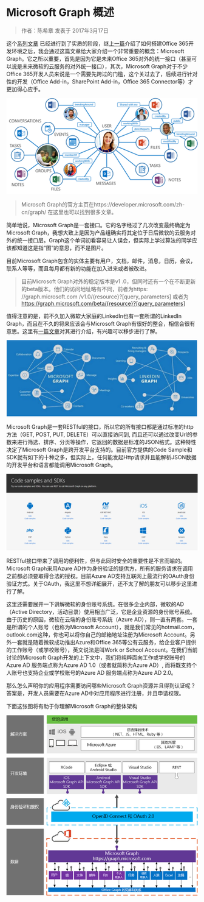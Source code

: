 # Microsoft Graph 概述
> 作者：陈希章 发表于 2017年3月17日

这个[系列文章](../readme.md) 已经进行到了实质的阶段，继[上一篇](office365devenv.md)介绍了如何搭建Office 365开发环境之后，我会通过这篇文章给大家介绍一个非常重要的概念：Microsoft Graph。它之所以重要，首先是因为它是未来Office 365对外的统一接口（甚至可以说是未来微软的云服务的对外统一接口），其次，Microsoft Graph对于不少Office 365开发人员来说是一个需要先跨过的门槛，这个关过去了，后续进行针对性的开发（Office Add-in，SharePoint Add-in，Office 365 Connector等）才更加得心应手。

![](images/MSGraph_Graphic.png)

> Microsoft Graph的官方主页在https://developer.microsoft.com/zh-cn/graph/ 在这里也可以找到很多文章。

简单地说，Microsoft Graph是一套接口。它的名字经过了几次改变最终确定为Microsoft Graph，我想大致上是因为产品组确实将其定位于日后微软的云服务对外的统一接口层。Graph这个单词初看容易让人误会，但实际上学过算法的同学应该都知道这是指“图”的意思，而不是图片。

目前Microsoft Graph包含的实体主要有用户，文档，邮件，消息，日历，会议，联系人等等，而且每月都有新的功能在加入进来或者被改进。

> 目前Microsoft Graph对外的稳定版本是v1 .0，但同时还有一个在不断更新的beta版本。他们的访问地址略有不同，前者为https: //graph.microsoft.com /v1.0/{resource}?[query_parameters] 或者为 https://graph.microsoft.com/beta/{resource}?[query_parameters]

值得注意的是，前不久加入微软大家庭的LinkedIn也有一套所谓的LinkedIn Graph，而且在不久的将来应该会与Microsoft Graph有很好的整合，相信会很有意思。这里有[一篇文章](https://engineering.linkedin.com/blog/2016/10/building-the-linkedin-knowledge-graph)对其进行介绍，有兴趣可以移步进行了解。

![](images/AAEAAQAAAAAAAAyOAAAAJDY2MjIxNWMxLWUwNDItNDU0OS05YjA3LTI1NDkwYzZmODMzOQ.jpg)

Microsoft Graph是一套RESTful的接口，所以它的所有接口都是通过标准的http方法（GET, POST, PUT, DELETE）可以直接访问到, 而且还可以通过改变Url的参数来进行筛选、排序、分页等操作，它返回的数据是标准的JSON格式。这种特性决定了Microsoft Graph是跨开发平台支持的。目前官方提供的Code Sample和SDK就有如下的十种之多，但实际上，任何能发起Http请求并且能解析JSON数据的开发平台和语言都能调用Microsoft Graph。

![](images/AAEAAQAAAAAAAAyuAAAAJDQ5YzI2ODk0LTExNzItNDIzNy1iMTliLTY4YzE1NTNlMjY0OA.png)

RESTful接口带来了调用的便利性，但与此同时安全的重要性是不言而喻的。Microsoft Graph采用Azure AD作为身份验证的提供方，所有的服务请求在调用之前都必须要取得合法的授权。目前Azure AD支持互联网上最流行的OAuth身份验证方式。关于OAuth，我这里不想详细展开，还不太了解的朋友可以移步这里进行了解。

这里还需要展开一下讲解微软的身份账号系统。在很多企业内部，微软的AD（Active Directory，活动目录）使用相当广泛，它是企业资源的身份账号系统。由于历史的原因，微软在云端的身份账号系统（Azure AD），则一直有两套。一套是所谓的个人账号（也称为Microsoft Account），就是我们常见的hotmail.com，outlook.com这种，你也可以将你自己的邮箱地址注册为Microsoft Account。另外一套就是随着微软成功推出Azure和Office 365等公有云服务，给企业客户提供的工作账号（或学校账号），英文说法是叫Work or School Account。在我们当前讨论的Microsoft Graph开发的上下文中，我们将纯粹面向工作或学校账号的Azure AD 服务端点称为Azure AD 1.0（或者就简称为Azure AD）, 而将既支持个人账号也支持企业或学校账号的Azure AD 服务端点称为Azure AD 2.0。

那么怎么声明你的应用程序需要访问哪些Microsoft Graph资源并且得到认证呢？答案是，开发人员需要在Azure AD中对应用程序进行注册，并且申请权限。

下面这张图将有助于你理解Microsoft Graph的整体架构

![](images/AAEAAQAAAAAAAArAAAAAJDcwNjgwZTEzLWQ5NTItNDdmYS05N2U4LTIyZGU1ZmRhNmNiZA.png)

